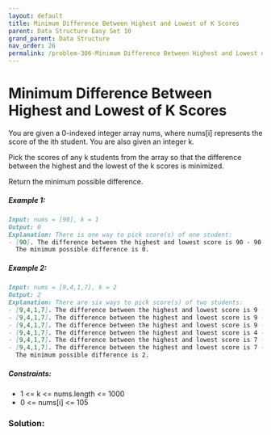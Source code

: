 ```yaml
---
layout: default
title: Minimum Difference Between Highest and Lowest of K Scores
parent: Data Structure Easy Set 10
grand_parent: Data Structure
nav_order: 26
permalink: /problem-306-Minimum Difference Between Highest and Lowest of K Scores/
---
```

# Minimum Difference Between Highest and Lowest of K Scores
You are given a 0-indexed integer array nums, where nums[i] represents the score of the ith student. You are also given an integer k.

Pick the scores of any k students from the array so that the difference between the highest and the lowest of the k scores is minimized.

Return the minimum possible difference.

##### Example 1:
```markdown
Input: nums = [90], k = 1
Output: 0
Explanation: There is one way to pick score(s) of one student:
- [90]. The difference between the highest and lowest score is 90 - 90 = 0.
  The minimum possible difference is 0.
```
##### Example 2:
```markdown
Input: nums = [9,4,1,7], k = 2
Output: 2
Explanation: There are six ways to pick score(s) of two students:
- [9,4,1,7]. The difference between the highest and lowest score is 9 - 4 = 5.
- [9,4,1,7]. The difference between the highest and lowest score is 9 - 1 = 8.
- [9,4,1,7]. The difference between the highest and lowest score is 9 - 7 = 2.
- [9,4,1,7]. The difference between the highest and lowest score is 4 - 1 = 3.
- [9,4,1,7]. The difference between the highest and lowest score is 7 - 4 = 3.
- [9,4,1,7]. The difference between the highest and lowest score is 7 - 1 = 6.
  The minimum possible difference is 2.
```
##### Constraints:
* 1 <= k <= nums.length <= 1000
* 0 <= nums[i] <= 105

### Solution:
```java

```